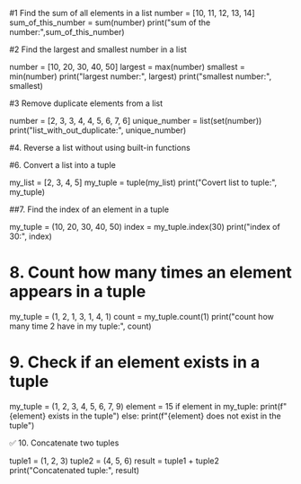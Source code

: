 #1 Find the sum of all elements in a list
number = [10, 11, 12, 13, 14]
sum_of_this_number = sum(number)
print("sum of the number:",sum_of_this_number)

#2 Find the largest and smallest number in a list

number = [10, 20, 30, 40, 50]
largest = max(number)
smallest = min(number)
print("largest number:", largest)
print("smallest number:", smallest)

#3 Remove duplicate elements from a list

number = [2, 3, 3, 4, 4, 5, 6, 7, 6]
unique_number = list(set(number))
print("list_with_out_duplicate:", unique_number)

#4. Reverse a list without using built-in functions

#6. Convert a list into a tuple

my_list = [2, 3, 4, 5]
my_tuple = tuple(my_list)
print("Covert list to tuple:", my_tuple)

##7. Find the index of an element in a tuple

my_tuple = (10, 20, 30, 40, 50)
index = my_tuple.index(30)
print("index of 30:", index)

# 8. Count how many times an element appears in a tuple

my_tuple = (1, 2, 1, 3, 1, 4, 1)
count = my_tuple.count(1)
print("count how many time 2 have in my tuple:", count)

# 9. Check if an element exists in a tuple

my_tuple = (1, 2, 3, 4, 5, 6, 7, 9)
element = 15
if element in my_tuple:
    print(f"{element} exists in the tuple")
else:
    print(f"{element} does not exist in the tuple")

✅ 10. Concatenate two tuples

tuple1 = (1, 2, 3)
tuple2 = (4, 5, 6)
result = tuple1 + tuple2 
print("Concatenated tuple:", result)
